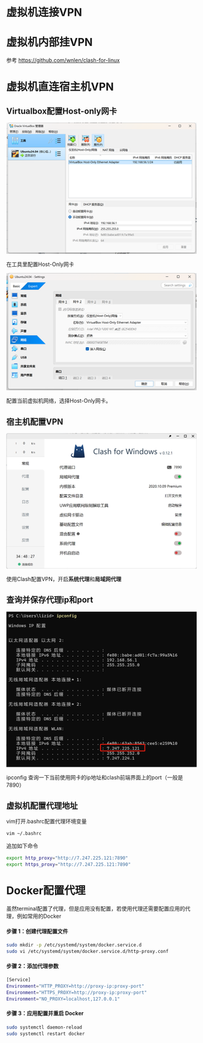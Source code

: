 # 虚拟机连接VPN

# 虚拟机内部挂VPN

参考 https://github.com/wnlen/clash-for-linux

# 虚拟机直连宿主机VPN

## Virtualbox配置Host-only网卡

![VBOX网卡.png](https://github.com/luke-zidong/knowledge-base/blob/main/%E8%AE%A1%E7%AE%97%E6%9C%BA%E7%9F%A5%E8%AF%86/%E6%97%A5%E5%B8%B8%E6%8A%80%E5%B7%A7/images/VBOX%E7%BD%91%E5%8D%A1.png?raw=true)

在工具里配置Host-Only网卡

![VBOX虚拟机配置.png](https://github.com/luke-zidong/knowledge-base/blob/main/%E8%AE%A1%E7%AE%97%E6%9C%BA%E7%9F%A5%E8%AF%86/%E6%97%A5%E5%B8%B8%E6%8A%80%E5%B7%A7/images/VBOX%E8%99%9A%E6%8B%9F%E6%9C%BA%E9%85%8D%E7%BD%AE.png?raw=true)

配置当前虚拟机网络，选择Host-Only网卡。

## 宿主机配置VPN

![clash配置.png](https://github.com/luke-zidong/knowledge-base/blob/main/%E8%AE%A1%E7%AE%97%E6%9C%BA%E7%9F%A5%E8%AF%86/%E6%97%A5%E5%B8%B8%E6%8A%80%E5%B7%A7/images/clash%E9%85%8D%E7%BD%AE.png?raw=true)

使用Clash配置VPN，开启**系统代理**和**局域网代理**

## 查询并保存代理ip和port

![ifconfig.png](https://github.com/luke-zidong/knowledge-base/blob/main/%E8%AE%A1%E7%AE%97%E6%9C%BA%E7%9F%A5%E8%AF%86/%E6%97%A5%E5%B8%B8%E6%8A%80%E5%B7%A7/images/ifconfig.png?raw=true)

ipconfig 查询一下当前使用网卡的ip地址和clash前端界面上的port（一般是7890）

## 虚拟机配置代理地址

vim打开.bashrc配置代理环境变量

```bash
vim ~/.bashrc
```

追加如下命令

```bash
export http_proxy="http://7.247.225.121:7890"
export https_proxy="http://7.247.225.121:7890"
```

# Docker配置代理

虽然terminal配置了代理，但是应用没有配置，若使用代理还需要配置应用的代理，例如常用的Docker

#### **步骤 1：创建代理配置文件**

```bash
sudo mkdir -p /etc/systemd/system/docker.service.d
sudo vi /etc/systemd/system/docker.service.d/http-proxy.conf
```

#### **步骤 2：添加代理参数**

```bash
[Service]
Environment="HTTP_PROXY=http://proxy-ip:proxy-port"
Environment="HTTPS_PROXY=http://proxy-ip:proxy-port"
Environment="NO_PROXY=localhost,127.0.0.1"
```

#### **步骤 3：应用配置并重启 Docker**

```bash
sudo systemctl daemon-reload
sudo systemctl restart docker
```